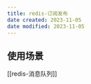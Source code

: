 ```yaml
---
title: redis-订阅发布
date created: 2023-11-05
date modified: 2023-11-05
---
```


## 使用场景

[[redis-消息队列]]
